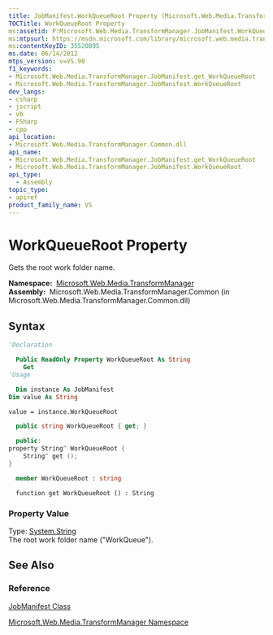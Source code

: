 ```yaml
---
title: JobManifest.WorkQueueRoot Property (Microsoft.Web.Media.TransformManager)
TOCTitle: WorkQueueRoot Property
ms:assetid: P:Microsoft.Web.Media.TransformManager.JobManifest.WorkQueueRoot
ms:mtpsurl: https://msdn.microsoft.com/library/microsoft.web.media.transformmanager.jobmanifest.workqueueroot(v=VS.90)
ms:contentKeyID: 35520895
ms.date: 06/14/2012
mtps_version: v=VS.90
f1_keywords:
- Microsoft.Web.Media.TransformManager.JobManifest.get_WorkQueueRoot
- Microsoft.Web.Media.TransformManager.JobManifest.WorkQueueRoot
dev_langs:
- csharp
- jscript
- vb
- FSharp
- cpp
api_location:
- Microsoft.Web.Media.TransformManager.Common.dll
api_name:
- Microsoft.Web.Media.TransformManager.JobManifest.get_WorkQueueRoot
- Microsoft.Web.Media.TransformManager.JobManifest.WorkQueueRoot
api_type:
  - Assembly
topic_type:
- apiref
product_family_name: VS
---
```


# WorkQueueRoot Property

Gets the root work folder name.

**Namespace:**  [Microsoft.Web.Media.TransformManager](microsoft-web-media-transformmanager-namespace.md)  
**Assembly:**  Microsoft.Web.Media.TransformManager.Common (in Microsoft.Web.Media.TransformManager.Common.dll)

## Syntax

```vb
'Declaration

  Public ReadOnly Property WorkQueueRoot As String
    Get
'Usage

  Dim instance As JobManifest
Dim value As String

value = instance.WorkQueueRoot
```

```csharp
  public string WorkQueueRoot { get; }
```

```cpp
  public:
property String^ WorkQueueRoot {
    String^ get ();
}
```

``` fsharp
  member WorkQueueRoot : string
```

```jscript
  function get WorkQueueRoot () : String
```

### Property Value

Type: [System.String](https://msdn.microsoft.com/library/s1wwdcbf)  
The root work folder name ("WorkQueue").  

## See Also

### Reference

[JobManifest Class](jobmanifest-class-microsoft-web-media-transformmanager.md)

[Microsoft.Web.Media.TransformManager Namespace](microsoft-web-media-transformmanager-namespace.md)
